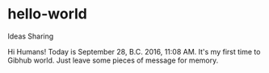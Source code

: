 # hello-world
Ideas Sharing

Hi Humans!
Today is September 28, B.C. 2016, 11:08 AM. 
It's my first time to Gibhub world.
Just leave some pieces of message for memory.
